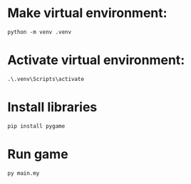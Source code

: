 # Make virtual environment: 
    python -m venv .venv

# Activate virtual environment: 
    .\.venv\Scripts\activate

# Install libraries
    pip install pygame

# Run game
    py main.my